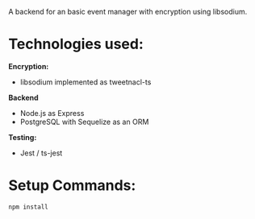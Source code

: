 A backend for an basic event manager with encryption using libsodium.

# Technologies used:

**Encryption:**

- libsodium implemented as tweetnacl-ts

**Backend**

- Node.js as Express
- PostgreSQL with Sequelize as an ORM

**Testing:**

- Jest / ts-jest

# Setup Commands:

```
npm install
```
